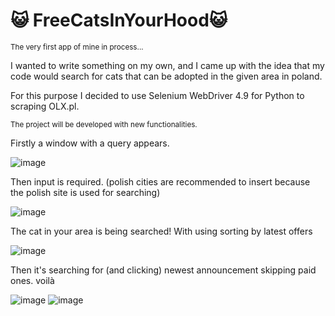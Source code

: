 # :smiley_cat: FreeCatsInYourHood:smiley_cat:
<sup> The very first app of mine in process... </sup>

 I wanted to write something on my own, and I came up with the idea that my code would search for cats that can be adopted in the given area in poland. 

For this purpose I decided to use Selenium WebDriver 4.9 for Python to scraping OLX.pl.

<sup> The project will be developed with new functionalities. </sup>

Firstly a window with a query appears.

![image](https://github.com/Julkab/FreeCatsInYourHood/assets/126502889/97590027-b0ae-4b1b-9874-c00d9feee7cc)


Then input is required. (polish cities are recommended to insert because the polish site is used for searching)

![image](https://github.com/Julkab/FreeCatsInYourHood/assets/126502889/03830faa-924a-4100-823a-43abcf2f0497)

The cat in your area is being searched! 
With using sorting by latest offers

![image](https://github.com/Julkab/FreeCatsInYourHood/assets/126502889/07905b08-c380-4ea4-b869-d2ce37d71e82)

Then it's searching for (and clicking) newest announcement skipping paid ones.
voilà 

![image](https://github.com/Julkab/FreeCatsInYourHood/assets/126502889/4d30823c-d13c-4eaa-aa8e-a6524d9aa7ca)
![image](https://github.com/Julkab/FreeCatsInYourHood/assets/126502889/1e909127-b744-48b6-996d-1fb2b4254bdd)




